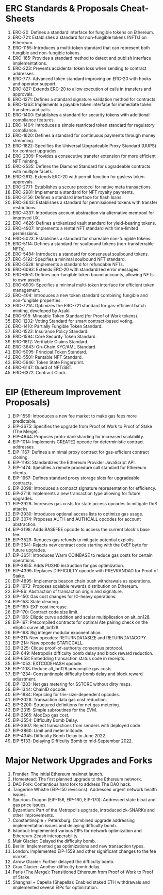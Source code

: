 # ERC Standards & Proposals Cheat-Sheets

1. ERC-20: Defines a standard interface for fungible tokens on Ethereum.
2. ERC-721: Establishes a standard for non-fungible tokens (NFTs) on Ethereum.
3. ERC-1155: Introduces a multi-token standard that can represent both fungible and non-fungible tokens.
4. ERC-165: Provides a standard method to detect and publish interface implementations.
5. ERC-223: Prevents accidental token loss when sending to contract addresses.
6. ERC-777: Advanced token standard improving on ERC-20 with hooks and operator support.
7. ERC-827: Extends ERC-20 to allow execution of calls in transfers and approvals.
8. ERC-1271: Defines a standard signature validation method for contracts.
9. ERC-1363: Implements a payable token interface for immediate token transfers and calls.
10. ERC-1400: Establishes a standard for security tokens with additional compliance features.
11. ERC-1404: Introduces a simple restricted token standard for regulatory compliance.
12. ERC-1620: Defines a standard for continuous payments through money streaming.
13. ERC-1822: Specifies the Universal Upgradeable Proxy Standard (UUPS) for contract upgrades.
14. ERC-2309: Provides a consecutive transfer extension for more efficient NFT minting.
15. ERC-2535: Defines the Diamond Standard for upgradeable contracts with multiple facets.
16. ERC-2612: Extends ERC-20 with permit function for gasless token approvals.
17. ERC-2771: Establishes a secure protocol for native meta transactions.
18. ERC-2981: Implements a standard for NFT royalty payments.
19. ERC-3156: Defines a standard interface for flash loans.
20. ERC-3643: Establishes a standard for permissioned tokens with transfer restrictions.
21. ERC-4337: Introduces account abstraction via alternative mempool for improved UX.
22. ERC-4626: Defines a tokenized vault standard for yield-bearing tokens.
23. ERC-4907: Implements a rental NFT standard with time-limited permissions.
24. ERC-5023: Establishes a standard for shareable non-fungible tokens.
25. ERC-5114: Defines a standard for soulbound tokens (non-transferrable NFTs).
26. ERC-5484: Introduces a standard for consensual soulbound tokens.
27. ERC-5192: Specifies a minimal soulbound NFT standard.
28. ERC-5528: Implements a standard for refundable NFTs.
29. ERC-6093: Extends ERC-20 with standardized error messages.
30. ERC-6551: Defines non-fungible token bound accounts, allowing NFTs to own assets.
31. ERC-6909: Specifies a minimal multi-token interface for efficient token management.
32. ERC-404: Introduces a new token standard combining fungible and non-fungible properties.
33. ERC-721A: Optimizes the ERC-721 standard for gas-efficient batch minting, developed by Azuki.
34. ERC-918: Mineable Token Standard (for Proof of Work tokens).
35. ERC-1202: Voting Standard for smart contract-based voting.
36. ERC-1410: Partially Fungible Token Standard.
37. ERC-1523: Insurance Policy Standard.
38. ERC-1594: Core Security Token Standard.
39. ERC-1812: Verifiable Claims Standard.
40. ERC-3643: On-Chain KYC/AML Standard.
41. ERC-5095: Principal Token Standard.
42. ERC-5501: Rentable NFT Standard.
43. ERC-5646: Token State Fingerprint.
44. ERC-6147: Guard of NFT/SBT.
45. ERC-6372: Contract Clock.

# EIP (Ethereum Improvement Proposals)

1. EIP-1559: Introduces a new fee market to make gas fees more predictable.
2. EIP-3675: Specifies the upgrade from Proof of Work to Proof of Stake (The Merge).
3. EIP-4844: Proposes proto-danksharding for increased scalability.
4. EIP-1014: Implements CREATE2 opcode for deterministic contract addresses.
5. EIP-1167: Defines a minimal proxy contract for gas-efficient contract cloning.
6. EIP-1193: Standardizes the Ethereum Provider JavaScript API.
7. EIP-1474: Specifies a remote procedure call standard for Ethereum clients.
8. EIP-1967: Defines standard proxy storage slots for upgradeable contracts.
9. EIP-2098: Introduces a compact signature representation for efficiency.
10. EIP-2718: Implements a new transaction type allowing for future upgrades.
11. EIP-2929: Increases gas costs for state access opcodes to mitigate DoS attacks.
12. EIP-2930: Introduces optional access lists to optimize gas usage.
13. EIP-3074: Proposes AUTH and AUTHCALL opcodes for account abstraction.
14. EIP-3198: Adds BASEFEE opcode to access the current block's base fee.
15. EIP-3529: Reduces gas refunds to mitigate potential exploits.
16. EIP-3541: Rejects new contract code starting with the 0xEF byte for future upgrades.
17. EIP-3651: Introduces Warm COINBASE to reduce gas costs for certain operations.
18. EIP-3855: Adds PUSH0 instruction for gas optimization.
19. EIP-4399: Replaces DIFFICULTY opcode with PREVRANDAO for Proof of Stake.
20. EIP-4895: Implements beacon chain push withdrawals as operations.
21. EIP-1973: Proposes scalable rewards distribution on Ethereum.
22. EIP-86: Abstraction of transaction origin and signature.
23. EIP-150: Gas cost changes for IO-heavy operations.
24. EIP-158: State clearing.
25. EIP-160: EXP cost increase.
26. EIP-170: Contract code size limit.
27. EIP-196: Elliptic curve addition and scalar multiplication on alt_bn128.
28. EIP-197: Precompiled contracts for optimal Ate pairing check on the elliptic curve alt_bn128.
29. EIP-198: Big integer modular exponentiation.
30. EIP-211: New opcodes: RETURNDATASIZE and RETURNDATACOPY.
31. EIP-214: New opcode STATICCALL.
32. EIP-225: Clique proof-of-authority consensus protocol.
33. EIP-649: Metropolis difficulty bomb delay and block reward reduction.
34. EIP-658: Embedding transaction status code in receipts.
35. EIP-1052: EXTCODEHASH opcode.
36. EIP-1108: Reduce alt_bn128 precompile gas costs.
37. EIP-1234: Constantinople difficulty bomb delay and block reward adjustment.
38. EIP-1283: Net gas metering for SSTORE without dirty maps.
39. EIP-1344: ChainID opcode.
40. EIP-1884: Repricing for trie-size-dependent opcodes.
41. EIP-2028: Transaction data gas cost reduction.
42. EIP-2200: Structured definitions for net gas metering.
43. EIP-2315: Simple subroutines for the EVM.
44. EIP-2565: ModExp gas cost.
45. EIP-3554: Difficulty Bomb Delay.
46. EIP-3607: Reject transactions from senders with deployed code.
47. EIP-3860: Limit and meter initcode.
48. EIP-4345: Difficulty Bomb Delay to June 2022.
49. EIP-5133: Delaying Difficulty Bomb to mid-September 2022.

# Major Network Upgrades and Forks

1. Frontier: The initial Ethereum mainnet launch.
2. Homestead: The first planned upgrade to the Ethereum network.
3. DAO Fork: Contentious hard fork to address The DAO hack.
4. Tangerine Whistle (EIP-150 revisions): Addressed urgent network health issues.
5. Spurious Dragon (EIP-158, EIP-160, EIP-170): Addressed state bloat and gas price issues.
6. Byzantium: Part of the Metropolis upgrade, introduced zk-SNARKs and other improvements.
7. Constantinople + Petersburg: Combined upgrade addressing implementation issues and delaying difficulty bomb.
8. Istanbul: Implemented various EIPs for network optimization and Ethereum-Zcash interoperability.
9. Muir Glacier: Delayed the difficulty bomb.
10. Berlin: Implemented gas optimizations and new transaction types.
11. London: Implemented EIP-1559 and other significant changes to the fee market.
12. Arrow Glacier: Further delayed the difficulty bomb.
13. Gray Glacier: Another difficulty bomb delay.
14. Paris (The Merge): Transitioned Ethereum from Proof of Work to Proof of Stake.
15. Shanghai + Capella (Shapella): Enabled staked ETH withdrawals and implemented several EIPs for optimization.

